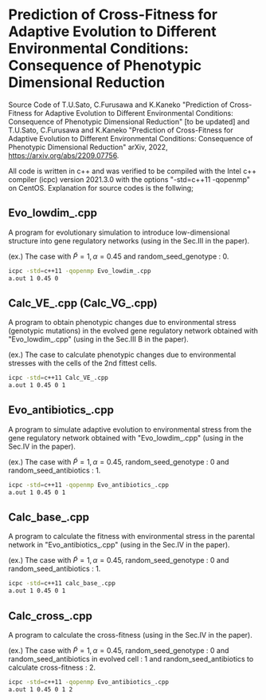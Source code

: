 # Prediction of Cross-Fitness for Adaptive Evolution to Different Environmental Conditions: Consequence of Phenotypic Dimensional Reduction

Source Code of T.U.Sato, C.Furusawa and K.Kaneko "Prediction of Cross-Fitness for Adaptive Evolution to Different Environmental Conditions: Consequence of Phenotypic Dimensional Reduction" [to be updated] and T.U.Sato, C.Furusawa and K.Kaneko "Prediction of Cross-Fitness for Adaptive Evolution to Different Environmental Conditions: Consequence of Phenotypic Dimensional Reduction" arXiv, 2022, https://arxiv.org/abs/2209.07756.

All code is written in c++ and was verified to be compiled with the Intel c++ compiler (icpc) version 2021.3.0 with the options "-std=c++11 -qopenmp" on CentOS.
Explanation for source codes is the follwing;

## Evo_lowdim_.cpp

A program for evolutionary simulation to introduce low-dimensional structure into gene regulatory networks (using in the Sec.III in the paper).

(ex.) The case with $\tilde{P}=1,\alpha=0.45$ and random_seed_genotype : 0.
```bash
icpc -std=c++11 -qopenmp Evo_lowdim_.cpp
a.out 1 0.45 0 
```

## Calc_VE_.cpp (Calc_VG_.cpp)

A program to obtain phenotypic changes due to environmental stress (genotypic mutations) in the evolved gene regulatory network obtained with "Evo_lowdim_.cpp" (using in the Sec.III B in the paper).

(ex.) The case to calculate phenotypic changes due to environmental stresses with the cells of the 2nd fittest cells. 
```bash
icpc -std=c++11 Calc_VE_.cpp
a.out 1 0.45 0 1
```


## Evo_antibiotics_.cpp

A program to simulate adaptive evolution to environmental stress from the gene regulatory network obtained with "Evo_lowdim_.cpp" (using in the Sec.IV in the paper).

(ex.) The case with $\tilde{P}=1, \alpha=0.45$, random_seed_genotype : 0 and random_seed_antibiotics : 1.
```bash
icpc -std=c++11 -qopenmp Evo_antibiotics_.cpp
a.out 1 0.45 0 1
```

## Calc_base_.cpp

A program to calculate the fitness with environmental stress in the parental network in "Evo_antibiotics_.cpp" (using in the  Sec.IV in the paper).

(ex.) The case with $\tilde{P}=1, \alpha=0.45$, random_seed_genotype : 0 and random_seed_antibiotics : 1.
```bash
icpc -std=c++11 calc_base_.cpp
a.out 1 0.45 0 1
```

## Calc_cross_.cpp

A program to calculate the cross-fitness (using in the Sec.IV in the paper).

(ex.) The case with $\tilde{P}=1, \alpha=0.45$, random_seed_genotype : 0 and random_seed_antibiotics in evolved cell : 1 and random_seed_antibiotics to calculate cross-fitness : 2.
```bash
icpc -std=c++11 -qopenmp Evo_antibiotics_.cpp
a.out 1 0.45 0 1 2
```

